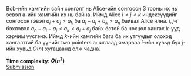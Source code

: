 Bob-ийн хамгийн сайн сонголт нь Alice-ийн сонгосон 3 тооны их нь эсвэл а-ийн хамгийн их нь байна. Иймд Alice $i<j<k$ индексүүдийг сонгосон гэвэл $a_i+a_j>a_k$ ба $a_i+a_j+a_k>a_n$ байвал Alice ялна. $i,j$-г бэхлэвэл $a_n-a_i-a_j<a_k<a_i+a_j$ байх ёстой ба нөхцөл хангах $k$-ууд хэрчим үүсгэнэ. Иймд $k$-ийн хамгийн бага ба их утгуудыг олоход хангалттай ба үүнийг two pointers ашиглаад ямарваа $i$-ийн хувьд бүх $j$-ийн хувьд $O(n)$ хугацаанд олж чадна.

**Time complexity: $O(n^2)$**\
[Submission](https://codeforces.com/contest/2112/submission/325725857)
